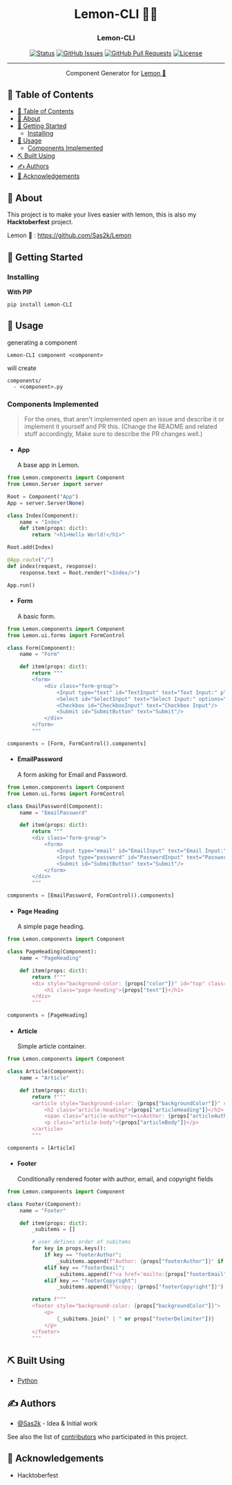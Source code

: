 <p align="center">
 <h1 style="text-align: center;">Lemon-CLI 🍋📀</a>
</p>

<h3 align="center">Lemon-CLI</h3>

<div align="center">

[![Status](https://img.shields.io/badge/status-active-success.svg)]()
[![GitHub Issues](https://img.shields.io/github/issues/Sas2k/Lemon-CLI.svg)](https://github.com/Sas2k/Lemon-CLI/issues)
[![GitHub Pull Requests](https://img.shields.io/github/issues-pr/Sas2k/Lemon.svg)](https://github.com/Sas2k/Lemon-CLI/pulls)
[![License](https://img.shields.io/badge/license-MIT-blue.svg)](/LICENSE)

</div>

---

<p align="center"> Component Generator for <a href="https://github.com/Sas2k/Lemon">Lemon 🍋</a>
    <br> 
</p>

## 📝 Table of Contents

- [📝 Table of Contents](#-table-of-contents)
- [🧐 About <a name = "about"></a>](#-about-)
- [🏁 Getting Started <a name = "getting_started"></a>](#-getting-started-)
  - [Installing](#installing)
- [🎈 Usage <a name="usage"></a>](#-usage-)
  - [Components Implemented](#components-implemented)
- [⛏️ Built Using <a name = "built_using"></a>](#️-built-using-)
- [✍️ Authors <a name = "authors"></a>](#️-authors-)
- [🎉 Acknowledgements <a name = "acknowledgement"></a>](#-acknowledgements-)

## 🧐 About <a name = "about"></a>

This project is to make your lives easier with lemon, this is also my **Hacktoberfest** project.

Lemon 🍋 : https://github.com/Sas2k/Lemon

## 🏁 Getting Started <a name = "getting_started"></a>

### Installing

**With PIP**
```
pip install Lemon-CLI
```

## 🎈 Usage <a name="usage"></a>

generating a component

```
Lemon-CLI component <component>
```

will create

```
components/
  - <component>.py
```

### Components Implemented

> For the ones, that aren't implemented open an issue and describe it or implement it yourself and PR this.
> (Change the README and related stuff accordingly, Make sure to describe the PR changes well.)

- #### App
  
  A base app in Lemon.

```python
from Lemon.components import Component
from Lemon.Server import server

Root = Component("App")
App = server.Server(None)

class Index(Component):
    name = "Index"
    def item(props: dict):
        return "<h1>Hello World!</h1>"

Root.add(Index)

@App.route("/")
def index(request, response):
    response.text = Root.render("<Index/>")

App.run()
```

- #### Form
  
  A basic form.

```python
from Lemon.components import Component
from Lemon.ui.forms import FormControl

class Form(Component):
    name = "Form"

    def item(props: dict):
        return """
        <form>
            <div class="form-group">
                <Input type="text" id="TextInput" text="Text Input:" placeholder="placeholder"/>
                <Select id="SelectInput" text="Select Input:" options="Option 1,Option 2,Option 3"//>
                <Checkbox id="CheckboxInput" text="Checkbox Input"/>
                <Submit id="SubmitButton" text="Submit"/>
            </div>
        </form>
        """

components = [Form, FormControl().components]
```

- #### EmailPassword

  A form asking for Email and Password.

```python
from Lemon.components import Component
from Lemon.ui.forms import FormControl

class EmailPassword(Component):
    name = "EmailPassword"

    def item(props: dict):
        return """
        <div class="form-group">
            <form>
                <Input type="email" id="EmailInput" text="Email Input:" placeholder="placeholder"/>
                <Input type="password" id="PasswordInput" text="Password Input:" placeholder="placeholder"/>
                <Submit id="SubmitButton" text="Submit"/>
            </form>
        </div>
        """

components = [EmailPassword, FormControl().components]
```

- #### Page Heading

  A simple page heading.

```python
from Lemon.components import Component

class PageHeading(Component):
    name = "PageHeading"

    def item(props: dict):
        return f"""
        <div style="background-color: {props["color"]}" id="top" class="container-fluid">
            <h1 class="page-heading">{props["text"]}</h1>
        </div>
        """

components = [PageHeading]
```

- #### Article

  Simple article container.

```py
from Lemon.components import Component

class Article(Component):
    name = "Article"

    def item(props: dict):
        return f"""
        <article style="background-color: {props["backgroundColor"]}" class="container-fluid">
            <h2 class="article-heading">{props["articleHeading"]}</h2>
            <span class="article-author"><i>Author: {props["articleAuthor"]}</i></span>
            <p class="article-body">{props["articleBody"]}</p>
        </article>
        """

components = [Article]
```

- #### Footer

  Conditionally rendered footer with author, email, and copyright fields

```py
from Lemon.components import Component

class Footer(Component):
    name = "Footer"

    def item(props: dict):
        _subitems = []

        # user defines order of subitems
        for key in props.keys():
            if key == "footerAuthor":
                _subitems.append(f"Author: {props["footerAuthor"]}" if "footerAuthor" in props)
            elif key == "footerEmail":
                _subitems.append(f"<a href='mailto:{props["footerEmail"]}'>{props["footerEmail"]}</a>")
            elif key == "footerCopyright":
                _subitems.append(f"&copy; {props["footerCopyright"]}")

        return f"""
        <footer style="background-color: {props["backgroundColor"]}">
            <p>
                {_subitems.join(" | " or props["footerDelimiter"])}
            </p>
        </footer>
        """
```

## ⛏️ Built Using <a name = "built_using"></a>

- [Python](https://www.python.org)
## ✍️ Authors <a name = "authors"></a>

- [@Sas2k](https://github.com/Sas2k) - Idea & Initial work

See also the list of [contributors](https://github.com/Sas2k/Lemon-CLI/contributors) who participated in this project.

## 🎉 Acknowledgements <a name = "acknowledgement"></a>

- Hacktoberfest
